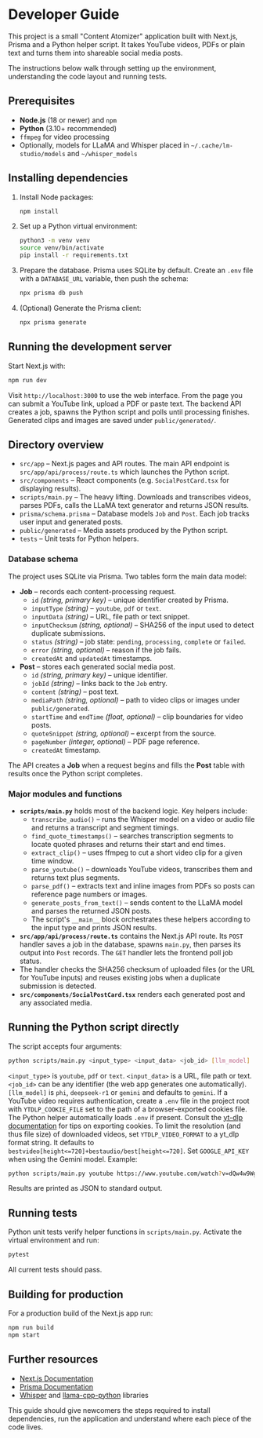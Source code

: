 # Developer Guide

This project is a small "Content Atomizer" application built with Next.js, Prisma and a Python helper script.  It takes YouTube videos, PDFs or plain text and turns them into shareable social media posts.

The instructions below walk through setting up the environment, understanding the code layout and running tests.

## Prerequisites

- **Node.js** (18 or newer) and `npm`
- **Python** (3.10+ recommended)
- `ffmpeg` for video processing
- Optionally, models for LLaMA and Whisper placed in `~/.cache/lm-studio/models` and `~/whisper_models`

## Installing dependencies

1. Install Node packages:
   ```bash
   npm install
   ```
2. Set up a Python virtual environment:
   ```bash
   python3 -m venv venv
   source venv/bin/activate
   pip install -r requirements.txt
   ```
3. Prepare the database. Prisma uses SQLite by default. Create an `.env` file with a `DATABASE_URL` variable, then push the schema:
   ```bash
   npx prisma db push
   ```
4. (Optional) Generate the Prisma client:
   ```bash
   npx prisma generate
   ```

## Running the development server

Start Next.js with:
```bash
npm run dev
```
Visit `http://localhost:3000` to use the web interface. From the page you can submit a YouTube link, upload a PDF or paste text. The backend API creates a job, spawns the Python script and polls until processing finishes. Generated clips and images are saved under `public/generated/`.

## Directory overview

- `src/app` – Next.js pages and API routes. The main API endpoint is `src/app/api/process/route.ts` which launches the Python script.
- `src/components` – React components (e.g. `SocialPostCard.tsx` for displaying results).
- `scripts/main.py` – The heavy lifting. Downloads and transcribes videos, parses PDFs, calls the LLaMA text generator and returns JSON results.
- `prisma/schema.prisma` – Database models `Job` and `Post`. Each job tracks user input and generated posts.
- `public/generated` – Media assets produced by the Python script.
- `tests` – Unit tests for Python helpers.

### Database schema

The project uses SQLite via Prisma. Two tables form the main data model:

- **Job** – records each content-processing request.
  - `id` *(string, primary key)* – unique identifier created by Prisma.
  - `inputType` *(string)* – `youtube`, `pdf` or `text`.
  - `inputData` *(string)* – URL, file path or text snippet.
  - `inputChecksum` *(string, optional)* – SHA256 of the input used to detect duplicate submissions.
  - `status` *(string)* – job state: `pending`, `processing`, `complete` or `failed`.
  - `error` *(string, optional)* – reason if the job fails.
  - `createdAt` and `updatedAt` timestamps.
- **Post** – stores each generated social media post.
  - `id` *(string, primary key)* – unique identifier.
  - `jobId` *(string)* – links back to the `Job` entry.
  - `content` *(string)* – post text.
  - `mediaPath` *(string, optional)* – path to video clips or images under `public/generated`.
  - `startTime` and `endTime` *(float, optional)* – clip boundaries for video posts.
  - `quoteSnippet` *(string, optional)* – excerpt from the source.
  - `pageNumber` *(integer, optional)* – PDF page reference.
  - `createdAt` timestamp.

The API creates a **Job** when a request begins and fills the **Post** table with results once the Python script completes.

### Major modules and functions

- **`scripts/main.py`** holds most of the backend logic. Key helpers include:
  - `transcribe_audio()` – runs the Whisper model on a video or audio file and returns a transcript and segment timings.
  - `find_quote_timestamps()` – searches transcription segments to locate quoted phrases and returns their start and end times.
  - `extract_clip()` – uses ffmpeg to cut a short video clip for a given time window.
  - `parse_youtube()` – downloads YouTube videos, transcribes them and returns text plus segments.
  - `parse_pdf()` – extracts text and inline images from PDFs so posts can reference page numbers or images.
  - `generate_posts_from_text()` – sends content to the LLaMA model and parses the returned JSON posts.
  - The script's `__main__` block orchestrates these helpers according to the input type and prints JSON results.
- **`src/app/api/process/route.ts`** contains the Next.js API route. Its `POST` handler saves a job in the database, spawns `main.py`, then parses its output into `Post` records. The `GET` handler lets the frontend poll job status.
- The handler checks the SHA256 checksum of uploaded files (or the URL for YouTube inputs) and reuses existing jobs when a duplicate submission is detected.
- **`src/components/SocialPostCard.tsx`** renders each generated post and any associated media.

## Running the Python script directly

The script accepts four arguments:
```bash
python scripts/main.py <input_type> <input_data> <job_id> [llm_model]
```
`<input_type>` is `youtube`, `pdf` or `text`. `<input_data>` is a URL, file path or text. `<job_id>` can be any identifier (the web app generates one automatically). `[llm_model]` is `phi`, `deepseek-r1` or `gemini` and defaults to `gemini`.
If a YouTube video requires authentication, create a `.env` file in the project
root with `YTDLP_COOKIE_FILE` set to the path of a browser-exported cookies
file. The Python helper automatically loads `.env` if present. Consult the
[yt-dlp documentation](https://github.com/yt-dlp/yt-dlp/wiki/FAQ#how-do-i-pass-cookies-to-yt-dlp)
for tips on exporting cookies.
To limit the resolution (and thus file size) of downloaded videos, set
`YTDLP_VIDEO_FORMAT` to a yt_dlp format string. It defaults to
`bestvideo[height<=720]+bestaudio/best[height<=720]`.
Set `GOOGLE_API_KEY` when using the Gemini model.
Example:
```bash
python scripts/main.py youtube https://www.youtube.com/watch?v=dQw4w9WgXcQ test123
```

Results are printed as JSON to standard output.

## Running tests

Python unit tests verify helper functions in `scripts/main.py`. Activate the virtual environment and run:
```bash
pytest
```
All current tests should pass.

## Building for production

For a production build of the Next.js app run:
```bash
npm run build
npm start
```

## Further resources

- [Next.js Documentation](https://nextjs.org/docs)
- [Prisma Documentation](https://www.prisma.io/docs)
- [Whisper](https://github.com/openai/whisper) and [llama-cpp-python](https://github.com/abetlen/llama-cpp-python) libraries

This guide should give newcomers the steps required to install dependencies, run the application and understand where each piece of the code lives.
